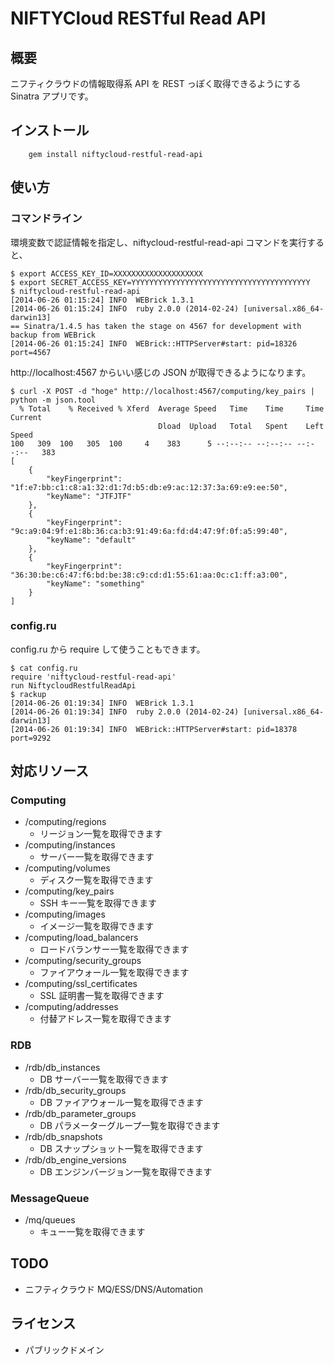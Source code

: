 # NIFTYCloud RESTful Read API

## 概要

ニフティクラウドの情報取得系 API を REST っぽく取得できるようにする Sinatra アプリです。

## インストール

        gem install niftycloud-restful-read-api

## 使い方

### コマンドライン

環境変数で認証情報を指定し、niftycloud-restful-read-api コマンドを実行すると、

	$ export ACCESS_KEY_ID=XXXXXXXXXXXXXXXXXXXX
	$ export SECRET_ACCESS_KEY=YYYYYYYYYYYYYYYYYYYYYYYYYYYYYYYYYYYYYYYY
	$ niftycloud-restful-read-api
	[2014-06-26 01:15:24] INFO  WEBrick 1.3.1
	[2014-06-26 01:15:24] INFO  ruby 2.0.0 (2014-02-24) [universal.x86_64-darwin13]
	== Sinatra/1.4.5 has taken the stage on 4567 for development with backup from WEBrick
	[2014-06-26 01:15:24] INFO  WEBrick::HTTPServer#start: pid=18326 port=4567

http://localhost:4567 からいい感じの JSON が取得できるようになります。

	$ curl -X POST -d "hoge" http://localhost:4567/computing/key_pairs | python -m json.tool
	  % Total    % Received % Xferd  Average Speed   Time    Time     Time  Current
	                                 Dload  Upload   Total   Spent    Left  Speed
	100   309  100   305  100     4    383      5 --:--:-- --:--:-- --:--:--   383
	[
	    {
	        "keyFingerprint": "1f:e7:bb:c1:c8:a1:32:d1:7d:b5:db:e9:ac:12:37:3a:69:e9:ee:50",
	        "keyName": "JTFJTF"
	    },
	    {
	        "keyFingerprint": "9c:a9:04:9f:e1:8b:36:ca:b3:91:49:6a:fd:d4:47:9f:0f:a5:99:40",
	        "keyName": "default"
	    },
	    {
	        "keyFingerprint": "36:30:be:c6:47:f6:bd:be:38:c9:cd:d1:55:61:aa:0c:c1:ff:a3:00",
	        "keyName": "something"
	    }
	]

### config.ru 

config.ru から require して使うこともできます。

	$ cat config.ru
	require 'niftycloud-restful-read-api'
	run NiftycloudRestfulReadApi
	$ rackup
	[2014-06-26 01:19:34] INFO  WEBrick 1.3.1
	[2014-06-26 01:19:34] INFO  ruby 2.0.0 (2014-02-24) [universal.x86_64-darwin13]
	[2014-06-26 01:19:34] INFO  WEBrick::HTTPServer#start: pid=18378 port=9292

## 対応リソース

### Computing

* /computing/regions
  * リージョン一覧を取得できます
* /computing/instances
  * サーバー一覧を取得できます
* /computing/volumes
  * ディスク一覧を取得できます
* /computing/key_pairs
  * SSH キー一覧を取得できます
* /computing/images
  * イメージ一覧を取得できます
* /computing/load_balancers
  * ロードバランサー一覧を取得できます
* /computing/security_groups
  * ファイアウォール一覧を取得できます
* /computing/ssl_certificates
  * SSL 証明書一覧を取得できます
* /computing/addresses
  * 付替アドレス一覧を取得できます

### RDB

* /rdb/db_instances
  * DB サーバー一覧を取得できます
* /rdb/db_security_groups
  * DB ファイアウォール一覧を取得できます
* /rdb/db_parameter_groups
  * DB パラメーターグループ一覧を取得できます
* /rdb/db_snapshots
  * DB スナップショット一覧を取得できます
* /rdb/db_engine_versions
  * DB エンジンバージョン一覧を取得できます

### MessageQueue

* /mq/queues
  * キュー一覧を取得できます

## TODO

* ニフティクラウド MQ/ESS/DNS/Automation

## ライセンス

* パブリックドメイン
